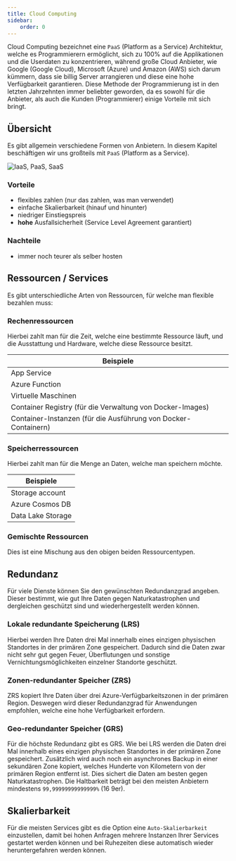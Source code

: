 ```yaml
---
title: Cloud Computing
sidebar:
    order: 0
---
```


Cloud Computing bezeichnet eine `PaaS` (Platform as a Service) Architektur, welche es Programmierern ermöglicht, sich zu 100% auf die Applikationen und die Userdaten zu konzentrieren, während große Cloud Anbieter, wie Google (Google Cloud), Microsoft (Azure) und Amazon (AWS) sich darum kümmern, dass sie billig Server arrangieren und diese eine hohe Verfügbarkeit garantieren. Diese Methode der Programmierung ist in den letzten Jahrzehnten immer beliebter geworden, da es sowohl für die Anbieter, als auch die Kunden (Programmierer) einige Vorteile mit sich bringt.

## Übersicht

Es gibt allgemein verschiedene Formen von Anbietern. In diesem Kapitel beschäftigen wir uns großteils mit `PaaS` (Platform as a Service).

![IaaS, PaaS, SaaS](../../../../assets/SYTD/iaas-paas-saas.png)

### Vorteile

-   flexibles zahlen (nur das zahlen, was man verwendet)
-   einfache Skalierbarkeit (hinauf und hinunter)
-   niedriger Einstiegspreis
-   **hohe** Ausfallsicherheit (Service Level Agreement garantiert)

### Nachteile

-   immer noch teurer als selber hosten

## Ressourcen / Services

Es gibt unterschiedliche Arten von Ressourcen, für welche man flexible bezahlen muss:

### Rechenressourcen

Hierbei zahlt man für die Zeit, welche eine bestimmte Ressource läuft, und die Ausstattung und Hardware, welche diese Ressource besitzt.

| Beispiele                                                      |
| -------------------------------------------------------------- |
| App Service                                                    |
| Azure Function                                                 |
| Virtuelle Maschinen                                            |
| Container Registry (für die Verwaltung von Docker-Images)      |
| Container-Instanzen (für die Ausführung von Docker-Containern) |

### Speicherressourcen

Hierbei zahlt man für die Menge an Daten, welche man speichern möchte.

| Beispiele         |
| ----------------- |
| Storage account   |
| Azure Cosmos DB   |
| Data Lake Storage |

### Gemischte Ressourcen

Dies ist eine Mischung aus den obigen beiden Ressourcentypen.

## Redundanz

Für viele Dienste können Sie den gewünschten Redundanzgrad angeben. Dieser bestimmt, wie gut Ihre Daten gegen Naturkatastrophen und dergleichen geschützt sind und wiederhergestellt werden können.

### Lokale redundante Speicherung (LRS)

Hierbei werden Ihre Daten drei Mal innerhalb eines einzigen physischen Standortes in der primären Zone gespeichert. Dadurch sind die Daten zwar nicht sehr gut gegen Feuer, Überflutungen und sonstige Vernichtungsmöglichkeiten einzelner Standorte geschützt.

### Zonen-redundanter Speicher (ZRS)

ZRS kopiert Ihre Daten über drei Azure-Verfügbarkeitszonen in der primären Region. Deswegen wird dieser Redundanzgrad für Anwendungen empfohlen, welche eine hohe Verfügbarkeit erfordern.

### Geo-redundanter Speicher (GRS)

Für die höchste Redundanz gibt es GRS. Wie bei LRS werden die Daten drei Mal innerhalb eines einzigen physischen Standortes in der primären Zone gespeichert. Zusätzlich wird auch noch ein asynchrones Backup in einer sekundären Zone kopiert, welches Hunderte von Kilometern von der primären Region entfernt ist. Dies sichert die Daten am besten gegen Naturkatastrophen. Die Haltbarkeit beträgt bei den meisten Anbietern mindestens `99,99999999999999%` (16 9er).

## Skalierbarkeit

Für die meisten Services gibt es die Option eine `Auto-Skalierbarkeit` einzustellen, damit bei hohen Anfragen mehrere Instanzen Ihrer Services gestartet werden können und bei Ruhezeiten diese automatisch wieder heruntergefahren werden können.
